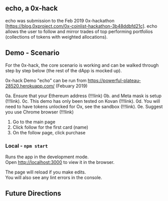 ## echo, a 0x-hack
echo was submission to the Feb 2019 0x-hackathon [https://blog.0xproject.com/0x-coinlist-hackathon-3b48ddbfd21c]. echo allows the user to follow and mirror trades of top performing portfolios (collections of tokens with weighted allocations).


## Demo - Scenario

For the 0x-hack, the core scenario is working and can be walked through step by step below (the rest of the dApp is mocked up).

0x-hack Demo "echo" can be run from https://powerful-plateau-28520.herokuapp.com/ (Febuary 2019)

0a. Ensure that your Ethereum address (!!!link) 
0b. and Meta mask is setup (!!!link). 
0c. This demo has only been tested on Kovan (!!!link). 
0d. You will need to have tokens unlocked for Ox, see the sandbox (!!!link).
0e. Suggest you use Chrome browser (!!!link)
1. Go to the main page
2. Click follow for the first card (name)
3. On the follow page, click purchase 


### Local - `npm start`

Runs the app in the development mode.<br>
Open [http://localhost:3000](http://localhost:3000) to view it in the browser.

The page will reload if you make edits.<br>
You will also see any lint errors in the console.


## Future Directions